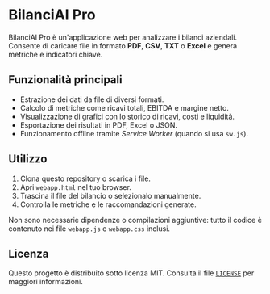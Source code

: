 # BilanciAI Pro

BilanciAI Pro è un'applicazione web per analizzare i bilanci aziendali. Consente di caricare file in formato **PDF**, **CSV**, **TXT** o **Excel** e genera metriche e indicatori chiave.

## Funzionalità principali

- Estrazione dei dati da file di diversi formati.
- Calcolo di metriche come ricavi totali, EBITDA e margine netto.
- Visualizzazione di grafici con lo storico di ricavi, costi e liquidità.
- Esportazione dei risultati in PDF, Excel o JSON.
- Funzionamento offline tramite *Service Worker* (quando si usa `sw.js`).

## Utilizzo

1. Clona questo repository o scarica i file.
2. Apri `webapp.html` nel tuo browser.
3. Trascina il file del bilancio o selezionalo manualmente.
4. Controlla le metriche e le raccomandazioni generate.

Non sono necessarie dipendenze o compilazioni aggiuntive: tutto il codice è contenuto nei file `webapp.js` e `webapp.css` inclusi.

## Licenza

Questo progetto è distribuito sotto licenza MIT. Consulta il file [`LICENSE`](LICENSE) per maggiori informazioni.
